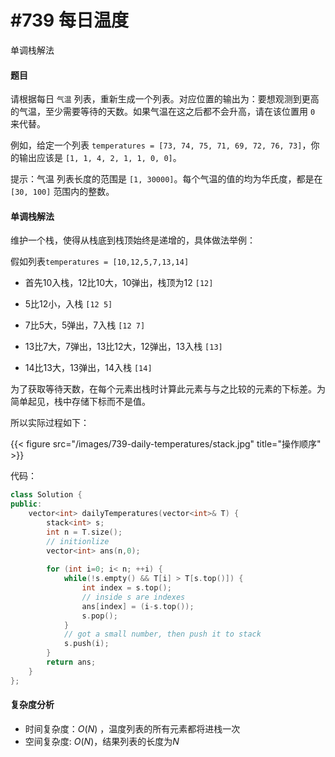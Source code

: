 # #739 每日温度


单调栈解法

<!--more-->

#### 题目

请根据每日 `气温` 列表，重新生成一个列表。对应位置的输出为：要想观测到更高的气温，至少需要等待的天数。如果气温在这之后都不会升高，请在该位置用 `0` 来代替。

例如，给定一个列表 `temperatures = [73, 74, 75, 71, 69, 72, 76, 73]`，你的输出应该是 `[1, 1, 4, 2, 1, 1, 0, 0]`。

提示：气温 列表长度的范围是 `[1, 30000]`。每个气温的值的均为华氏度，都是在 `[30, 100]` 范围内的整数。

#### 单调栈解法

维护一个栈，使得从栈底到栈顶始终是递增的，具体做法举例：

假如列表`temperatures = [10,12,5,7,13,14]`

- 首先10入栈，12比10大，10弹出，栈顶为12 `[12]`

- 5比12小，入栈 `[12 5]`
- 7比5大，5弹出，7入栈 `[12 7]`
- 13比7大，7弹出，13比12大，12弹出，13入栈 `[13]`
- 14比13大，13弹出，14入栈  `[14]`

为了获取等待天数，在每个元素出栈时计算此元素与与之比较的元素的下标差。为简单起见，栈中存储下标而不是值。

所以实际过程如下：

{{< figure src="/images/739-daily-temperatures/stack.jpg" title="操作顺序" >}}

代码：

```c++
class Solution {
public:
    vector<int> dailyTemperatures(vector<int>& T) {
        stack<int> s;
        int n = T.size();
        // initionlize
        vector<int> ans(n,0);
        
        for (int i=0; i< n; ++i) {
            while(!s.empty() && T[i] > T[s.top()]) {
                int index = s.top();
                // inside s are indexes
                ans[index] = (i-s.top());
                s.pop();
            }
            // got a small number, then push it to stack
            s.push(i);
        }
        return ans;
    }
};
```

#### 复杂度分析

- 时间复杂度：$O(N)$ ，温度列表的所有元素都将进栈一次
- 空间复杂度:  $O(N)$，结果列表的长度为$N$
